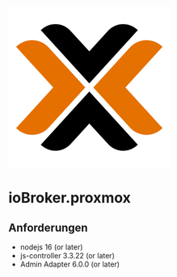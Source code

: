 ![Logo](../../admin/proxmox.png)

# ioBroker.proxmox

## Anforderungen

- nodejs 16 (or later)
- js-controller 3.3.22 (or later)
- Admin Adapter 6.0.0 (or later)
